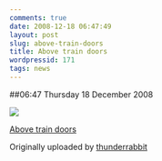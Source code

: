 ```yaml
---
comments: true
date: 2008-12-18 06:47:49
layout: post
slug: above-train-doors
title: Above train doors
wordpressid: 171
tags: news
---
```


##06:47 Thursday 18 December 2008





[![](http://farm4.static.flickr.com/3082/3116065897_d76b5827b8.jpg)](http://www.flickr.com/photos/thunderrabbit/3116065897/)
  


[Above train doors](http://www.flickr.com/photos/thunderrabbit/3116065897/)
  

Originally uploaded by [thunderrabbit](http://www.flickr.com/people/thunderrabbit/)





  

